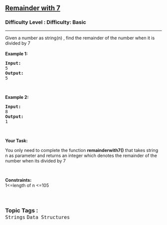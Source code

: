 <h2><a href="https://www.geeksforgeeks.org/problems/remainder-with-7/1?page=3&category=Strings&difficulty=Basic&sortBy=submissions">Remainder with 7</a></h2><h3>Difficulty Level : Difficulty: Basic</h3><hr><div class="problems_problem_content__Xm_eO"><p>Given a number as&nbsp;string(n) , find the remainder of the number when it is divided by 7<br><br><strong>Example 1:</strong></p>
<pre><strong>Input:</strong>
5
<strong>Output:</strong>
5</pre>
<p>&nbsp;</p>
<p><strong>Example 2:</strong></p>
<pre><strong>Input:</strong>
8
<strong>Output:</strong>
1
</pre>
<p>&nbsp;</p>
<p><strong>Your Task: </strong></p>
<p>You only need to complete the function <strong>remainderwith7()</strong> that takes string n as parameter and returns an integer which denotes&nbsp;the remainder of the number when its divided by 7</p>
<p>&nbsp;</p>
<p><strong>Constraints:</strong><br>1&lt;=length of n &lt;=105<br>&nbsp;</p></div><br><p><span style=font-size:18px><strong>Topic Tags : </strong><br><code>Strings</code>&nbsp;<code>Data Structures</code>&nbsp;